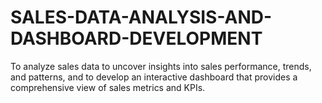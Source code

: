 # SALES-DATA-ANALYSIS-AND-DASHBOARD-DEVELOPMENT
To analyze sales data to uncover insights into sales performance, trends, and patterns, and to develop an interactive dashboard that provides a comprehensive view of sales metrics and KPIs.
